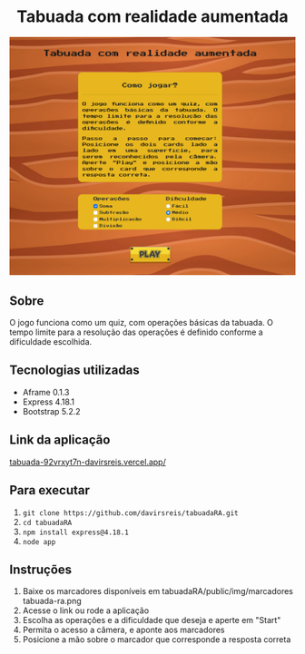 <div align="center">
    <h1>Tabuada com realidade aumentada</h1>
</div>

<div align="center">
  <img src="./public/img/menu-page.png" >
</div>

## Sobre

O jogo funciona como um quiz, com operações básicas da tabuada. O tempo limite para a resolução das operações é definido conforme a dificuldade escolhida.

## Tecnologias utilizadas

* Aframe 0.1.3
* Express 4.18.1
* Bootstrap 5.2.2

## Link da aplicação

[tabuada-92vrxyt7n-davirsreis.vercel.app/](https://tabuada-92vrxyt7n-davirsreis.vercel.app/)

## Para executar

1. `git clone https://github.com/davirsreis/tabuadaRA.git`
2. `cd tabuadaRA`
3. `npm install express@4.18.1`
4. `node app`

## Instruções

1. Baixe os marcadores disponíveis em tabuadaRA/public/img/marcadores tabuada-ra.png
2. Acesse o link ou rode a aplicação
3. Escolha as operações e a dificuldade que deseja e aperte em "Start"
4. Permita o acesso a câmera, e aponte aos marcadores
5. Posicione a mão sobre o marcador que corresponde a resposta correta
